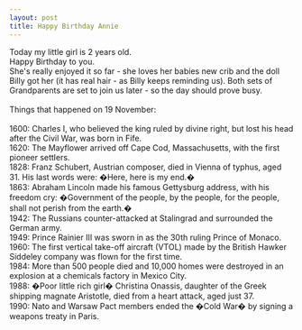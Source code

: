 ```yaml
--- 
layout: post
title: Happy Birthday Annie
---
```

Today my little girl is 2 years old. <br />Happy Birthday to you. <br />She's really enjoyed it so far - she loves her babies new crib and the doll Billy got her (it has real hair - as Billy keeps reminding us). Both sets of Grandparents are set to join us later - so the day should prove busy.<br /><br />Things that happened on 19 November:<br /> <br />1600: Charles I, who believed the king ruled by divine right, but lost his head after the Civil War, was born in Fife.<br />1620: The Mayflower arrived off Cape Cod, Massachusetts, with the first pioneer settlers.<br />1828: Franz Schubert, Austrian composer, died in Vienna of typhus, aged 31. His last words were: �Here, here is my end.�<br />1863: Abraham Lincoln made his famous Gettysburg address, with his freedom cry: �Government of the people, by the people, for the people, shall not perish from the earth.�<br />1942: The Russians counter-attacked at Stalingrad and surrounded the German army.<br />1949: Prince Rainier III was sworn in as the 30th ruling Prince of Monaco.<br />1960: The first vertical take-off aircraft (VTOL) made by the British Hawker Siddeley company was flown for the first time.<br />1984: More than 500 people died and 10,000 homes were destroyed in an explosion at a chemicals factory in Mexico City.<br />1988: �Poor little rich girl� Christina Onassis, daughter of the Greek shipping magnate Aristotle, died from a heart attack, aged just 37.<br />1990: Nato and Warsaw Pact members ended the �Cold War� by signing a weapons treaty in Paris.<br />
